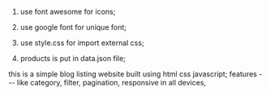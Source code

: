 

1. use font awesome for icons;
2. use google font for unique font;
3. use style.css for import external css;

1. products is put  in data.json file; 

this is a simple blog listing website built using html css javascript;
features --- like category, filter, pagination, responsive in all devices,  